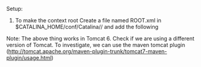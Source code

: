 
Setup:
1. To make the context root Create a file named ROOT.xml in $CATALINA_HOME/conf/Catalina/<servername>/ and add the following

<Context docBase="appyApp-0.0.1-SNAPSHOT" path="/appyApp" />

Note: The above thing works in Tomcat 6. Check if we are using a different version of Tomcat. To investigate, we can use the maven tomcat plugin
(http://tomcat.apache.org/maven-plugin-trunk/tomcat7-maven-plugin/usage.html)


